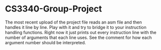 # CS3340-Group-Project
The most recent upload of the project file reads an asm file and then handles it line by line. Play with it and try to bridge it to your instruction handling functions. Right now it just prints out every instruction line with the number of arguments that each line uses. See the comment for how each argument number should be interpreted.

